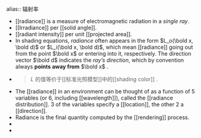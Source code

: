 alias:: 辐射率

- [[radiance]] is a measure of electromagnetic radiation in a *single ray*.
- [[Irradiance]] per [[solid angle]].
- [[radiant intensity]] per unit  [[projected area]].
- In shading equations, *radiance*  often appears in the form $L_o(\bold x, \bold d)$ or $L_i(\bold x, \bold d)$, which mean [[radiance]] going out from the point $\bold x$ or entering into it, respectively. The direction vector $\bold d$ indicates the *ray’s direction*, which by convention always **points away from** $\bold x$ .
- > $L$ 的值等价于[[标准光照模型]]中的[[shading color]] .
- The [[radiance]] in an environment can be thought of as a function of $5$ variables
  (or $6$, including [[wavelength]]), called the [[radiance distribution]].
  $3$ of the variables specify a [[location]], the other $2$ a [[direction]].
- Radiance is the final quantity computed by the [[rendering]] process.
-
-